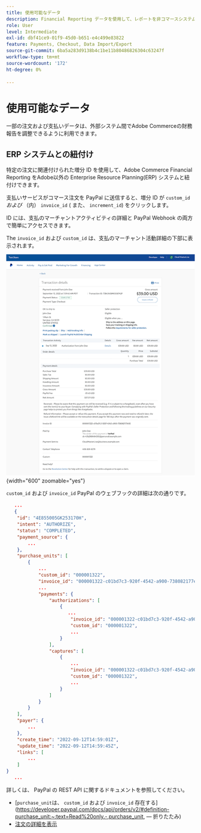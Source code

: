 ```yaml
---
title: 使用可能なデータ
description: Financial Reporting データを使用して、レポートを非コマースシステムと紐付けします。
role: User
level: Intermediate
exl-id: dbf41ce9-01f9-45d0-b651-e4c499e83822
feature: Payments, Checkout, Data Import/Export
source-git-commit: 6ba5a283d9138b4c1be11b80486826304c63247f
workflow-type: tm+mt
source-wordcount: '172'
ht-degree: 0%

---
```


# 使用可能なデータ

一部の注文および支払いデータは、外部システム間でAdobe Commerceの財務報告を調整できるように利用できます。

## ERP システムとの紐付け

特定の注文に関連付けられた増分 ID を使用して、Adobe Commerce Financial Reporting をAdobe以外の Enterprise Resource Planning(ERP) システムと紐付けできます。

支払いサービスがコマース注文を PayPal に送信すると、増分 ID が `custom_id` _および_ （内） `invoice_id` ( また、 `increment_id`) をクリックします。

ID には、支払のマーチャントアクティビティの詳細と PayPal Webhook の両方で簡単にアクセスできます。

The `invoice_id` および `custom_id` は、支払のマーチャント活動詳細の下部に表示されます。

![`custom_id` マーチャント活動の詳細](assets/merchant-activity-ids.png){width="600" zoomable="yes"}

`custom_id` および `invoice_id` PayPal のウェブフックの詳細は次の通りです。

```json
   ...
   {
    "id": "4E855005GK253170H",
    "intent": "AUTHORIZE",
    "status": "COMPLETED",
    "payment_source": {
        ...
    },
    "purchase_units": [
        {
            ...
            "custom_id": "000001322",
            "invoice_id": "000001322-c01bd7c3-920f-4542-a900-738082177e92",
            ...
            "payments": {
                "authorizations": [
                    {
                       ...
                        "invoice_id": "000001322-c01bd7c3-920f-4542-a900-738082177e92",
                        "custom_id": "000001322",
                        ...
                    }
                ],
                "captures": [
                    {
                        ...
                        "invoice_id": "000001322-c01bd7c3-920f-4542-a900-738082177e92",
                        "custom_id": "000001322",
                        ...
                    }
                ]
            }
        }
    ],
    "payer": {
        ...
    },
    "create_time": "2022-09-12T14:59:01Z",
    "update_time": "2022-09-12T14:59:45Z",
    "links": [
        ...
    ]
}
   ...
```

詳しくは、 PayPal の REST API に関するドキュメントを参照してください。

* [`purchase_unit`は、 `custom_id` および `invoice_id` 存在する](https://developer.paypal.com/docs/api/orders/v2/#definition-purchase_unit:~:text=Read%20only.-,purchase_unit, — 折りたたみ)
* [注文の詳細を表示](https://developer.paypal.com/docs/api/orders/v2/#orders_get)
